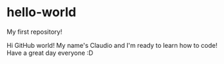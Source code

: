 # hello-world
My first repository!

Hi GitHub world! My name's Claudio and I'm ready to learn how to code!
Have a great day everyone :D

